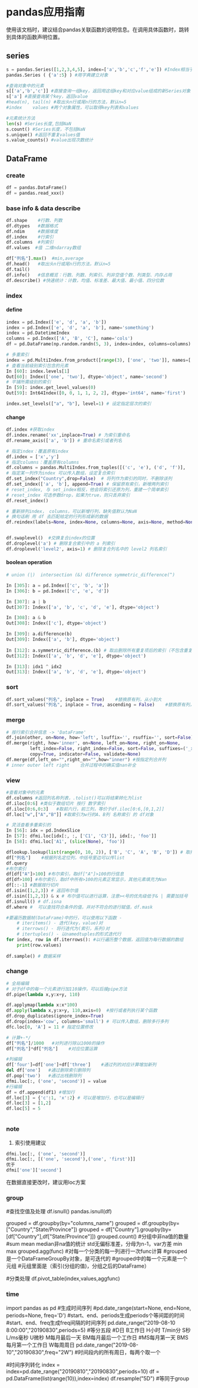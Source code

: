 # pandas应用指南

使用该文档时，建议结合pandas关联函数的说明信息。在调用具体函数时，跳转到具体的函数声明位置。

## series

```python
s = pandas.Series([1,2,3,4,5], index=['a','b','c','f','e']) #Index相当于字典的key
pandas.Series ( {'a':5} ) #用字典建立对象

#查询对象中的元素
s[['a','b','c']] #直接查询一组key，返回用这组key和对应value组成的新Series对象
s['a'] #直接查询某个key，返回value
#head(n), tail(n) #取出头n行或尾n行的方法，默认n=5
#index    values #两个对象属性，可以取得key列表和values

#元素统计方法
len(s) #Series长度,包括NaN
s.count() #Series长度，不包括NaN
s.unique() #返回不重复values值
s.value_counts() #value出现次数统计
```

## DataFrame

### create

```python
df = pandas.DataFrame()
df = pandas.read_xxx()
```

### base info & data describe

```python
df.shape    #行数、列数
df.dtypes   #数据格式
df.ndim     #数据维度
df.index    #行索引
df.columns  #列索引
df.values  #值 二维ndarray数组

df["列名"].max()  #min,average
df.head()   #取出头n行或尾n行的方法，默认n=5
df.tail()
df.info()   #信息概览：行数、列数、列索引、列非空值个数、列类型、内存占用
df.describe() #快速统计：计数，均值、标准差、最大值、最小值、四分位数
```

### index

#### define

```python
index = pd.Index(['e', 'd', 'a', 'b'])
index = pd.Index(['e', 'd', 'a', 'b'], name='something')
index = pd.DatetimeIndex
columns = pd.Index(['A', 'B', 'C'], name='cols')
df = pd.DataFrame(np.random.randn(5, 3), index=index, columns=columns)

# 多重索引
index = pd.MultiIndex.from_product([range(3), ['one', 'two']], names=['first', 'second'])
# 查看当前级别索引包含的元素
In [60]: index.levels[1]
Out[60]: Index(['one', 'two'], dtype='object', name='second')
# 平铺所需级别的索引
In [59]: index.get_level_values(0)
Out[59]: Int64Index([0, 0, 1, 1, 2, 2], dtype='int64', name='first')

index.set_levels(["a", "b"], level=1) # 设定指定层次的索引
```

#### change

```python
df.index #获取index
df.index.rename('xx',inplace=True) # 为索引重命名
df.rename_axis(['a', 'b']) # 重命名索引或者列名

# 指定index：覆盖原有index
df.index = ['x','y']   
# 指定columns：覆盖原有columns
df.columns = pandas.MultiIndex.from_tuples([('c', 'e'), ('d', 'f')], 							names=['level_1', 'level_2'])
# 指定某一列作为index 可以传入数组，设定复合索引
df.set_index("Country",drop=False)  # 将列作为索引的同时，不删除该列
df.set_index(['a', 'b'], append=True) # 保留原有索引，新增两列索引
# reset_index, 与 set_index相反，他会将索引还原为列，重建一个简单索引
# reset_index 可选参数drop，如果为true，则只丢弃索引
df.reset_index()

# 重新排列index， columns，可以新增行列，缺失值默认为NaN
# 换句话刷 用 df 去匹配给定的行列形成新的数据
df.reindex(labels=None, index=None, columns=None, axis=None, method=None, copy=True, level=None, fill_value=nan, limit=None, tolerance=None)   


df.swaplevel()  #交换复合index的位置
df.droplevel('a') # 删除复合索引中的 a 列索引
df.droplevel('level2', axis=1) # 删除复合列名中的 level2 列名索引
```

#### boolean operation

```python
# union (|)  intersection (&) difference symmetric_difference(^)

In [305]: a = pd.Index(['c', 'b', 'a'])
In [306]: b = pd.Index(['c', 'e', 'd'])

In [307]: a | b
Out[307]: Index(['a', 'b', 'c', 'd', 'e'], dtype='object')

In [308]: a & b
Out[308]: Index(['c'], dtype='object')

In [309]: a.difference(b)
Out[309]: Index(['a', 'b'], dtype='object')
    
In [312]: a.symmetric_difference.(b) # 取出删除所有重复项后的索引（不包含重复的，c 出现于 a,b 中，但是结果中不含c）
Out[312]: Index(['a', 'b', 'd', 'e'], dtype='object')

In [313]: idx1 ^ idx2
Out[313]: Index(['a', 'b', 'd', 'e'], dtype='object')
```

### sort

```python
df.sort_values("列名", inplace = True)    #替换原有列，从小到大
df.sort_values("列名", inplace = True, ascending = False)    #替换原有列，从大到小
```

### merge

```python
# 按行索引合并信息 -> 'DataFrame'   
df.join(other, on=None, how='left', lsuffix='', rsuffix='', sort=False)  
df.merge(right, how='inner', on=None, left_on=None, right_on=None, 
         left_index=False, right_index=False, sort=False, suffixes=('_x', '_y'), 
         copy=True, indicator=False, validate=None)
df.merge(df,left_on="",right_on="",how="inner") #按指定列合并列
# inner outer left right    合并过程中的确实值nan补全
```

### view

```python
#查看对象中的元素
df.columns #返回列名称列表，.tolist()可以将结果转化为list
df.iloc[0:6] #类似于数组切片 按行 数字索引
df.iloc[0:6,0:3]   #取前六行，前三列，等价于df.iloc[0:6,[0,1,2]]
df.loc["w",["A","B"]] #取索引为w行的A、B列 名称索引 的 df对象

# 灵活查看多重索引的
In [56]: idx = pd.IndexSlice
In [57]: dfmi.loc[idx[:, :, ['C1', 'C3']], idx[:, 'foo']]
In [58]: dfmi.loc['A1', (slice(None), 'foo')]

dflookup.lookup(list(range(0, 10, 2)), ['B', 'C', 'A', 'B', 'D']) # 取指定行列数据的数组
df["列名"]    #根据列名定位列，中括号里边可以传list
df.query
#布尔索引
df[df["A"]>100] #布尔索引，取df["A"]>100的行信息
df[df>100] #布尔索引，取df中所有>100的元素正常显示，其他元素填充为Nan
df[::-1] #数据按行切片
df.isin([1,2,3]) # 返回布尔值
df.isin([1,2,3]) & x # 布尔值可以进行运算，注意><号的优先级低于& | 需要加括号
df.isnull() # df.isna
df.where #  可以查找符合条件的值，并对不符合的进行赋值，df.mask

#要遍历数据帧(DataFrame)中的行，可以使用以下函数 -
    # iteritems() - 迭代(key，value)对
    # iterrows() - 将行迭代为(索引，系列)对
    # itertuples() - 以namedtuples的形式迭代行
for index, row in df.iterrows(): #以行遍历整个数据，返回值为每行数据的数组
    print(row.values)
    
df.sample() # 数据采样
```



### change

```python
# 全局编辑
# 对于df中的每一个元素进行加110操作，可以后接pipe方法
df.pipe(lambda x,y:x+y, 110) 

df.applymap(lambda x:x*100)
df.apply(lambda x,y:x+y, 110,axis=0)  #按行或者列执行某个函数
df.drop_duplicates(ignore_index=True)
df.drop(index='cow', columns='small') # 可以传入数组，删除多行多列
dfc.loc[0, 'A'] = 11 # 指定位置修改

# 计算+-*/
df["列名"]/1000   #对列进行除以1000的操作
df["列名"]*df["列名"]    #对应位置运算

#列编辑
df['four']=df['one']+df['three']    #通过列的对应计算增加新列
del df['one']   #通过删除索引删除列
df.pop('two')   #通过出栈删除列
dfmi.loc[:, ('one', 'second')] = value
#行编辑
df = df.append(df1) #增加行
df.loc[3] = {'c':1, 'x':2} # 可以是增加行，也可以是编辑行
df.loc[3] = [1,2]
df.loc[5] = 5



```



### note

1. 索引使用建议

```python
dfmi.loc[:, ('one', 'second')]
dfmi.loc[:, [('one', 'second'),('one', 'first')]]
优于
dfmi['one']['second']
```

在数据直接更改时，建议用loc方案


    

### group

#查找空值及处理
df.isnull()
pandas.isnull(df)

grouped = df.groupby(by="columns_name")
grouped = df.groupby(by=["Country","State/Province"])
grouped = df["Country"].groupby(by=[df["Country"],df["State/Province"]])
grouped.count() #分组中非na值的数量
#sum mean median非na值的统计 std无偏标准差，分母为n-1，var方差 min max
grouped.agg(func)   #对每一个分类的每一列进行一次func计算
#grouped是一个DataFrameGroupBy对象，是可迭代的
#grouped中的每一个元素是一个元组
#元组里面是（索引(分组的值)，分组之后的DataFrame）

#分类处理
df.pivot_table(index,values,aggfunc)

### time

import pandas as pd
#生成时间序列
#pd.date_range(start=None, end=None, periods=None, freq='D')
#start、end、periods生成periods个等间距的时间
#start、end、freq生成freq间隔的时间序列
pd.date_range("2019-08-10 8:00:00","20190830",periods=5) #等分五段
#D日 B工作日 H小时 T/min分 S秒 L/ms毫秒 U微秒 M每月最后一天 BM每月最后一个工作日
#MS每月第一天 BMS每月第一个工作日 W每周周日 
pd.date_range("2019-08-10","20190830",freq="2W") #时间段内的所有周日，每两个取一个

#时间序列转化
index = index=pd.date_range("20190810","20190830",periods=10)
df = pd.DataFrame(list(range(10)),index=index)
df.resample("5D") #等同于group